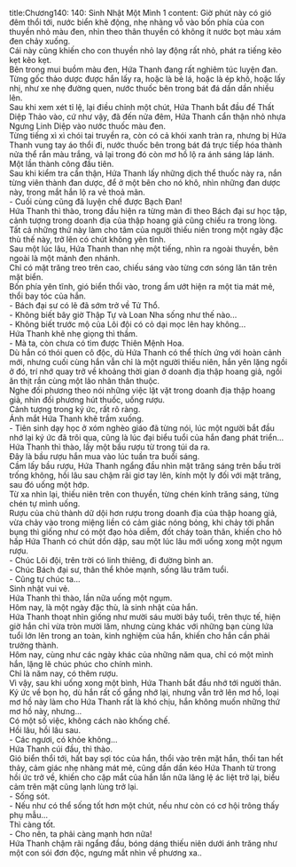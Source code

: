 title:Chương140: 140: Sinh Nhật Một Mình 1
content:
Giờ phút này có gió đêm thổi tới, nước biển khẽ động, nhẹ nhàng vỗ vào bốn phía của con thuyền nhỏ màu đen, nhìn theo thân thuyền có không ít nước bọt màu xám đen chảy xuống.<br>Cái này cũng khiến cho con thuyền nhỏ lay động rất nhỏ, phát ra tiếng kẽo kẹt kẽo kẹt.<br>Bên trong mui buồm màu đen, Hứa Thanh đang rất nghiêm túc luyện đan.<br>Từng gốc thảo dược được hắn lấy ra, hoặc là bẻ lá, hoặc là ép khô, hoặc lấy nhị, như xe nhẹ đường quen, nước thuốc bên trong bát đá dần dần nhiều lên.<br>Sau khi xem xét tỉ lệ, lại điều chỉnh một chút, Hứa Thanh bắt đầu để Thất Diệp Thảo vào, cứ như vậy, đã đến nửa đêm, Hứa Thanh cẩn thận nhỏ nhựa Ngưng Linh Diệp vào nước thuốc màu đen.<br>Từng tiếng xì xì chói tai truyền ra, còn có cả khói xanh tràn ra, nhưng bị Hứa Thanh vung tay áo thổi đi, nước thuốc bên trong bát đá trực tiếp hóa thành nửa thể rắn màu trắng, vả lại trong đó còn mơ hồ lộ ra ánh sáng láp lánh.<br>Một lần thành công đầu tiên.<br>Sau khi kiểm tra cẩn thận, Hứa Thanh lấy những dịch thể thuốc này ra, nắn từng viên thành đan dược, để ở một bên cho nó khô, nhìn những đan dược này, trong mắt hắn lộ ra vẻ thoả mãn.<br>- Cuối cùng cũng đã luyện chế được Bạch Đan!<br>Hứa Thanh thì thào, trong đầu hiện ra từng màn đi theo Bách đại sư học tập, cảnh tượng trong doanh địa của thập hoang giả cũng chiếu ra trong lòng.<br>Tất cả những thứ này làm cho tâm của người thiếu niên trong một ngày đặc thù thế này, trở lên có chút không yên tĩnh.<br>Sau một lúc lâu, Hứa Thanh than nhẹ một tiếng, nhìn ra ngoài thuyền, bên ngoài là một mảnh đen nhánh.<br>Chỉ có mặt trăng treo trên cao, chiếu sáng vào từng cơn sóng lăn tăn trên mặt biển.<br>Bốn phía yên tĩnh, gió biển thổi vào, trong ẩm ướt hiện ra một tia mát mẻ, thổi bay tóc của hắn.<br>- Bách đại sư có lẽ đã sớm trở về Tử Thổ.<br>- Không biết bây giờ Thập Tự và Loan Nha sống như thế nào...<br>- Không biết trước mộ của Lôi đội có cỏ dại mọc lên hay không...<br>Hứa Thanh khẽ nhẹ giọng thì thầm.<br>- Mà ta, còn chưa có tìm được Thiên Mệnh Hoa.<br>Dù hắn có thói quen cô độc, dù Hứa Thanh có thể thích ứng với hoàn cảnh mới, nhưng cuối cùng hắn vẫn chỉ là một người thiếu niên, hắn yên lặng ngồi ở đó, trí nhớ quay trở về khoảng thời gian ở doanh địa thập hoang giả, ngồi ăn thịt rắn cùng một lão nhân thân thuộc.<br>Nghe đối phương theo nói những việc lặt vặt trong doanh địa thập hoang giả, nhìn đối phương hút thuốc, uống rượu.<br>Cảnh tượng trong ký ức, rất rõ ràng.<br>Ánh mắt Hứa Thanh khẽ trầm xuống.<br>- Tiên sinh dạy học ở xóm nghèo giáo đã từng nói, lúc một người bắt đầu nhớ lại ký ức đã trôi qua, cũng là lúc đại biểu tuổi của hắn đang phát triển...<br>Hứa Thanh thì thào, lấy một bầu rượu từ trong túi da ra.<br>Đây là bầu rượu hắn mua vào lúc tuần tra buổi sáng.<br>Cầm lấy bầu rượu, Hứa Thanh ngẩng đầu nhìn mặt trăng sáng trên bầu trời trống không, hồi lâu sau chậm rãi giơ tay lên, kính một ly đối với mặt trăng, sau đó uống một hớp.<br>Từ xa nhìn lại, thiếu niên trên con thuyền, từng chén kính trăng sáng, từng chén tự mình uống.<br>Rượu của chủ thành dữ dội hơn rượu trong doanh địa của thập hoang giả, vừa chảy vào trong miệng liền có cảm giác nóng bỏng, khi chảy tới phần bụng thì giống như có một đạo hỏa diễm, đốt cháy toàn thân, khiến cho hô hấp Hứa Thanh có chút dồn dập, sau một lúc lâu mới uống xong một ngụm rượu.<br>- Chúc Lôi đội, trên trời có linh thiêng, đi đường bình an.<br>- Chúc Bách đại sư, thân thể khỏe mạnh, sống lâu trăm tuổi.<br>- Cũng tự chúc ta...<br>Sinh nhật vui vẻ.<br>Hứa Thanh thì thào, lần nữa uống một ngụm.<br>Hôm nay, là một ngày đặc thù, là sinh nhật của hắn.<br>Hứa Thanh thoạt nhìn giống như mười sáu mười bảy tuổi, trên thực tế, hiện giờ hắn chỉ vừa tròn mười lăm, nhưng cùng khác với những bạn cùng lứa tuổi lớn lên trong an toàn, kinh nghiệm của hắn, khiến cho hắn cần phải trưởng thành.<br>Hôm nay, cùng như các ngày khác của những năm qua, chỉ có một mình hắn, lặng lẽ chúc phúc cho chính mình.<br>Chỉ là năm nay, có thêm rượu.<br>Vì vậy, sau khi uống xong một bình, Hứa Thanh bắt đầu nhớ tới người thân.<br>Ký ức về bọn họ, dù hắn rất cố gắng nhớ lại, nhưng vẫn trở lên mơ hồ, loại mơ hồ này làm cho Hứa Thanh rất là khó chịu, hắn không muốn những thứ mơ hồ này, nhưng...<br>Có một số việc, không cách nào khống chế.<br>Hồi lâu, hồi lâu sau.<br>- Các ngươi, có khỏe không...<br>Hứa Thanh cúi đầu, thì thào.<br>Gió biển thổi tới, hất bay sợi tóc của hắn, thổi vào trên mặt hắn, thổi tan hết thảy, cảm giác nhẹ nhàng mát mẻ, cũng dần dần kéo Hứa Thanh từ trong hồi ức trở về, khiến cho cặp mắt của hắn lần nữa lăng lệ ác liệt trở lại, biểu cảm trên mặt cũng lạnh lùng trở lại.<br>- Sống sót.<br>- Nếu như có thể sống tốt hơn một chút, nếu như còn có cơ hội trông thấy phụ mẫu...<br>Thì càng tốt.<br>- Cho nên, ta phải càng mạnh hơn nữa!<br>Hứa Thanh chậm rãi ngẩng đầu, bóng dáng thiếu niên dưới ánh trăng như một con sói đơn độc, ngưng mắt nhìn về phương xa..<br>